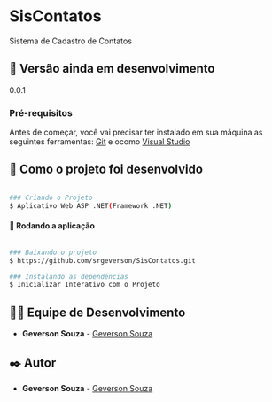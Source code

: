 ﻿# SisContatos
Sistema de Cadastro de Contatos

## 📌 Versão ainda em desenvolvimento
0.0.1

### Pré-requisitos
Antes de começar, você vai precisar ter instalado em sua máquina as seguintes ferramentas:
[Git](https://git-scm.com) e ocomo [Visual Studio](https://visualstudio.microsoft.com/)

## 🚀 Como o projeto foi desenvolvido

```bash

### Criando o Projeto
$ Aplicativo Web ASP .NET(Framework .NET)

```

#### 🎲 Rodando a aplicação

```bash

### Baixando o projeto
$ https://github.com/srgeverson/SisContatos.git

### Instalando as dependências
$ Inicializar Interativo com o Projeto


```

## 👨‍💻 Equipe de Desenvolvimento

* **Geverson Souza** - [Geverson Souza](https://www.linkedin.com/in/geverson-souza-033aa193/)

## ✒️ Autor

* **Geverson Souza** - [Geverson Souza](https://www.linkedin.com/in/geverson-souza-033aa193/)
